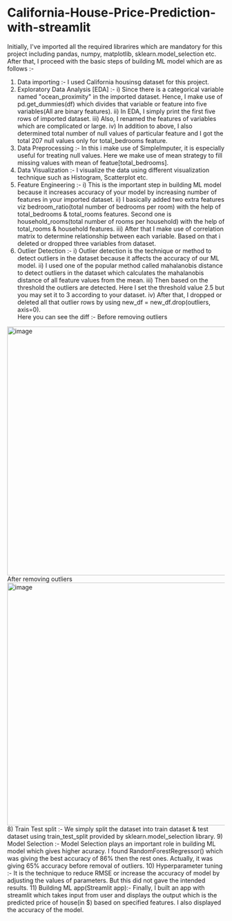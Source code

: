 # California-House-Price-Prediction-with-streamlit
Initially, I've imported all the required librarires which are mandatory for this project including pandas, numpy, matplotlib, sklearn.model_selection etc. After that, I proceed with the basic steps of building ML model which are as follows :- 
1) Data importing :- 
I used California housinsg dataset for this project.
3) Exploratory Data Analysis [EDA] :- 
i) Since there is a categorical variable named "ocean_proximity" in the imported dataset. Hence, I make use of pd.get_dummies(df) which divides that variable or feature into five variables(All are binary features).
ii) In EDA, I simply print the first five rows of imported dataset.
iii) Also, I renamed the features of variables which are complicated or large.
iv) In addition to above, I also determined total number of null values of particular feature and I got the total 207 null values only for total_bedrooms feature.
4) Data Preprocessing :- 
In this i make use of SimpleImputer, it is especially useful for treating null values. Here we make use of mean strategy to fill missing values with mean of featue[total_bedrooms].
5) Data Visualization :- 
I visualize the data using different visualization technique such as Histogram, Scatterplot etc.
6) Feature Engineering :- 
i) This is the important step in building ML model because it increases accuracy of your model by increasing number of features in your imported dataset.
ii) I basically added two extra features viz bedroom_ratio(total number of bedrooms per room) with the help of total_bedrooms & total_rooms features. Second one is household_rooms(total number of rooms per household) with the help of total_rooms & household features.
iii) After that I make use of correlation matrix to determine relationship between each variable. Based on that i deleted or dropped three variables from dataset.
7) Outlier Detection :- 
i) Outlier detection is the technique or method to detect outliers in the dataset because it affects the accuracy of our ML model.
ii) I used one of the popular method called mahalanobis distance to detect outliers in the dataset which calculates the mahalanobis distance of all feature values from the mean.
iii) Then based on the threshold the outliers are detected. Here I set the threshold value 2.5 but you may set it to 3 according to your dataset.
iv) After that, I dropped or deleted all that outlier rows by using new_df = new_df.drop(outliers, axis=0). <br />
Here you can see the diff :- 
Before removing outliers

<img width="576" alt="image" src="https://github.com/sohelkh1211/California-House-Price-Prediction-with-streamlit/assets/125993375/e9c5674d-09f5-45dc-97cf-b87a692a7174"> <br />
After removing outliers
<img width="562" alt="image" src="https://github.com/sohelkh1211/California-House-Price-Prediction-with-streamlit/assets/125993375/b65e63b3-4e99-4b09-b95d-3a8610625662"> <br />
8) Train Test split :- 
We simply split the dataset into train dataset & test dataset using train_test_split provided by sklearn.model_selection library.
9) Model Selection :- 
Model Selection plays an important role in building ML model which gives higher acuracy. I found RandomForestRegressor() which was giving the best accuracy of 86% then the rest ones. Actually, it was giving 65% accuracy before removal of outliers.
10) Hyperparameter tuning :- 
It is the technique to reduce RMSE or increase the accuracy of model by adjusting the values of parameters. But this did not gave the intended results.
11) Building ML app(Streamlit app):- 
Finally, I built an app with streamlit which takes input from user and displays the output which is the predicted price of house(in $) based on specified features. I also displayed the accuracy of the model.
